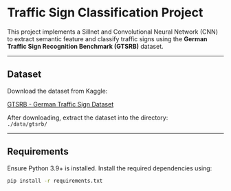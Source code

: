 # Traffic Sign Classification Project

This project implements a Sillnet and Convolutional Neural Network (CNN) to extract semantic feature and classify traffic signs using the **German Traffic Sign Recognition Benchmark (GTSRB)** dataset.

---

## Dataset

Download the dataset from Kaggle:

[GTSRB - German Traffic Sign Dataset](https://www.kaggle.com/datasets/meowmeowmeowmeowmeow/gtsrb-german-traffic-sign)

After downloading, extract the dataset into the directory:  
`./data/gtsrb/`

---

## Requirements

Ensure Python 3.9+ is installed. Install the required dependencies using:

```bash
pip install -r requirements.txt
